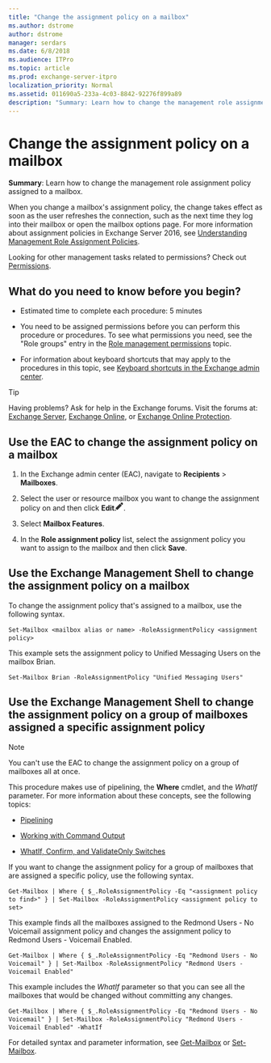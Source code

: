 ```yaml
---
title: "Change the assignment policy on a mailbox"
ms.author: dstrome
author: dstrome
manager: serdars
ms.date: 6/8/2018
ms.audience: ITPro
ms.topic: article
ms.prod: exchange-server-itpro
localization_priority: Normal
ms.assetid: 011690a5-233a-4c03-8842-92276f899a89
description: "Summary: Learn how to change the management role assignment policy assigned to a mailbox."
---
```


# Change the assignment policy on a mailbox

 **Summary**: Learn how to change the management role assignment policy assigned to a mailbox.
  
When you change a mailbox's assignment policy, the change takes effect as soon as the user refreshes the connection, such as the next time they log into their mailbox or open the mailbox options page. For more information about assignment policies in Exchange Server 2016, see [Understanding Management Role Assignment Policies](http://technet.microsoft.com/library/25913e43-326a-4371-90b5-021a35f100fe.aspx).
  
Looking for other management tasks related to permissions? Check out [Permissions](permissions.md).
  
## What do you need to know before you begin?

- Estimated time to complete each procedure: 5 minutes
    
- You need to be assigned permissions before you can perform this procedure or procedures. To see what permissions you need, see the "Role groups" entry in the [Role management permissions](feature-permissions/rbac-permissions.md) topic. 
    
- For information about keyboard shortcuts that may apply to the procedures in this topic, see [Keyboard shortcuts in the Exchange admin center](../about-documentation/exchange-admin-center-keyboard-shortcuts.md).
    
> [!TIP]
> Having problems? Ask for help in the Exchange forums. Visit the forums at: [Exchange Server](https://go.microsoft.com/fwlink/p/?linkId=60612), [Exchange Online](https://go.microsoft.com/fwlink/p/?linkId=267542), or [Exchange Online Protection](https://go.microsoft.com/fwlink/p/?linkId=285351). 
  
## Use the EAC to change the assignment policy on a mailbox

1. In the Exchange admin center (EAC), navigate to **Recipients** \> **Mailboxes**.
    
2. Select the user or resource mailbox you want to change the assignment policy on and then click **Edit**![Edit icon](../media/ITPro_EAC_EditIcon.png).
    
3. Select **Mailbox Features**.
    
4. In the **Role assignment policy** list, select the assignment policy you want to assign to the mailbox and then click **Save**.
    
## Use the Exchange Management Shell to change the assignment policy on a mailbox

To change the assignment policy that's assigned to a mailbox, use the following syntax.
  
```
Set-Mailbox <mailbox alias or name> -RoleAssignmentPolicy <assignment policy>
```

This example sets the assignment policy to Unified Messaging Users on the mailbox Brian.
  
```
Set-Mailbox Brian -RoleAssignmentPolicy "Unified Messaging Users"
```

## Use the Exchange Management Shell to change the assignment policy on a group of mailboxes assigned a specific assignment policy

> [!NOTE]
> You can't use the EAC to change the assignment policy on a group of mailboxes all at once. 
  
This procedure makes use of pipelining, the **Where** cmdlet, and the _WhatIf_ parameter. For more information about these concepts, see the following topics: 
  
- [Pipelining](http://technet.microsoft.com/library/59411ed3-926b-4eec-a462-84e6b26056c9.aspx)
    
- [Working with Command Output](http://technet.microsoft.com/library/8320e1a5-d3f5-4615-878d-b23e2aaa6b1e.aspx)
    
- [WhatIf, Confirm, and ValidateOnly Switches](http://technet.microsoft.com/library/a850eea7-431e-49c5-b877-1ebde2a2b48f.aspx)
    
If you want to change the assignment policy for a group of mailboxes that are assigned a specific policy, use the following syntax.
  
```
Get-Mailbox | Where { $_.RoleAssignmentPolicy -Eq "<assignment policy to find>" } | Set-Mailbox -RoleAssignmentPolicy <assignment policy to set>
```

This example finds all the mailboxes assigned to the Redmond Users - No Voicemail assignment policy and changes the assignment policy to Redmond Users - Voicemail Enabled.
  
```
Get-Mailbox | Where { $_.RoleAssignmentPolicy -Eq "Redmond Users - No Voicemail" } | Set-Mailbox -RoleAssignmentPolicy "Redmond Users - Voicemail Enabled"
```

This example includes the _WhatIf_ parameter so that you can see all the mailboxes that would be changed without committing any changes. 
  
```
Get-Mailbox | Where { $_.RoleAssignmentPolicy -Eq "Redmond Users - No Voicemail" } | Set-Mailbox -RoleAssignmentPolicy "Redmond Users - Voicemail Enabled" -WhatIf
```

For detailed syntax and parameter information, see [Get-Mailbox](http://technet.microsoft.com/library/8a5a6eb9-4a75-47f9-ae3b-a3ba251cf9a8.aspx) or [Set-Mailbox](http://technet.microsoft.com/library/a0d413b9-d949-4df6-ba96-ac0906dedae2.aspx).
  

